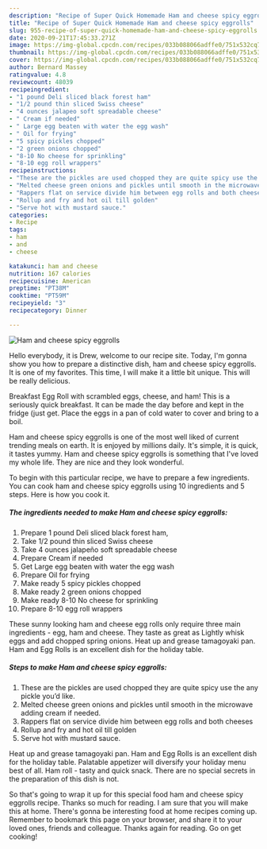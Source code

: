 ```yaml
---
description: "Recipe of Super Quick Homemade Ham and cheese spicy eggrolls"
title: "Recipe of Super Quick Homemade Ham and cheese spicy eggrolls"
slug: 955-recipe-of-super-quick-homemade-ham-and-cheese-spicy-eggrolls
date: 2020-09-21T17:45:33.271Z
image: https://img-global.cpcdn.com/recipes/033b088066adffe0/751x532cq70/ham-and-cheese-spicy-eggrolls-recipe-main-photo.jpg
thumbnail: https://img-global.cpcdn.com/recipes/033b088066adffe0/751x532cq70/ham-and-cheese-spicy-eggrolls-recipe-main-photo.jpg
cover: https://img-global.cpcdn.com/recipes/033b088066adffe0/751x532cq70/ham-and-cheese-spicy-eggrolls-recipe-main-photo.jpg
author: Bernard Massey
ratingvalue: 4.8
reviewcount: 48039
recipeingredient:
- "1 pound Deli sliced black forest ham"
- "1/2 pound thin sliced Swiss cheese"
- "4 ounces jalapeo soft spreadable cheese"
- " Cream if needed"
- " Large egg beaten with water the egg wash"
- " Oil for frying"
- "5 spicy pickles chopped"
- "2 green onions chopped"
- "8-10 No cheese for sprinkling"
- "8-10 egg roll wrappers"
recipeinstructions:
- "These are the pickles are used chopped they are quite spicy use the any pickle you’d like."
- "Melted cheese green onions and pickles until smooth in the microwave adding cream if needed."
- "Rappers flat on service divide him between egg rolls and both cheeses"
- "Rollup and fry and hot oil till golden"
- "Serve hot with mustard sauce."
categories:
- Recipe
tags:
- ham
- and
- cheese

katakunci: ham and cheese 
nutrition: 167 calories
recipecuisine: American
preptime: "PT38M"
cooktime: "PT59M"
recipeyield: "3"
recipecategory: Dinner

---
```



![Ham and cheese spicy eggrolls](https://img-global.cpcdn.com/recipes/033b088066adffe0/751x532cq70/ham-and-cheese-spicy-eggrolls-recipe-main-photo.jpg)

Hello everybody, it is Drew, welcome to our recipe site. Today, I'm gonna show you how to prepare a distinctive dish, ham and cheese spicy eggrolls. It is one of my favorites. This time, I will make it a little bit unique. This will be really delicious.

Breakfast Egg Roll with scrambled eggs, cheese, and ham! This is a seriously quick breakfast. It can be made the day before and kept in the fridge (just get. Place the eggs in a pan of cold water to cover and bring to a boil.

Ham and cheese spicy eggrolls is one of the most well liked of current trending meals on earth. It is enjoyed by millions daily. It's simple, it is quick, it tastes yummy. Ham and cheese spicy eggrolls is something that I've loved my whole life. They are nice and they look wonderful.


To begin with this particular recipe, we have to prepare a few ingredients. You can cook ham and cheese spicy eggrolls using 10 ingredients and 5 steps. Here is how you cook it.

<!--inarticleads1-->

##### The ingredients needed to make Ham and cheese spicy eggrolls:

1. Prepare 1 pound Deli sliced black forest ham,
1. Take 1/2 pound thin sliced Swiss cheese
1. Take 4 ounces jalapeño soft spreadable cheese
1. Prepare  Cream if needed
1. Get  Large egg beaten with water the egg wash
1. Prepare  Oil for frying
1. Make ready 5 spicy pickles chopped
1. Make ready 2 green onions chopped
1. Make ready 8-10 No cheese for sprinkling
1. Prepare 8-10 egg roll wrappers


These sunny looking ham and cheese egg rolls only require three main ingredients - egg, ham and cheese. They taste as great as Lightly whisk eggs and add chopped spring onions. Heat up and grease tamagoyaki pan. Ham and Egg Rolls is an excellent dish for the holiday table. 

<!--inarticleads2-->

##### Steps to make Ham and cheese spicy eggrolls:

1. These are the pickles are used chopped they are quite spicy use the any pickle you’d like.
1. Melted cheese green onions and pickles until smooth in the microwave adding cream if needed.
1. Rappers flat on service divide him between egg rolls and both cheeses
1. Rollup and fry and hot oil till golden
1. Serve hot with mustard sauce.


Heat up and grease tamagoyaki pan. Ham and Egg Rolls is an excellent dish for the holiday table. Palatable appetizer will diversify your holiday menu best of all. Ham roll - tasty and quick snack. There are no special secrets in the preparation of this dish is not. 

So that's going to wrap it up for this special food ham and cheese spicy eggrolls recipe. Thanks so much for reading. I am sure that you will make this at home. There's gonna be interesting food at home recipes coming up. Remember to bookmark this page on your browser, and share it to your loved ones, friends and colleague. Thanks again for reading. Go on get cooking!

